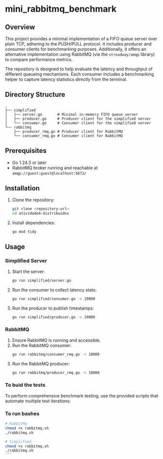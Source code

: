 # mini_rabbitmq_benchmark

## Overview
This project provides a minimal implementation of a FIFO queue server over plain TCP, adhering to the PUSH/PULL protocol. It includes producer and consumer clients for benchmarking purposes. Additionally, it offers an alternative implementation using RabbitMQ (via the `streadway/amqp` library) to compare performance metrics.

The repository is designed to help evaluate the latency and throughput of different queueing mechanisms. Each consumer includes a benchmarking helper to capture latency statistics directly from the terminal.

## Directory Structure
```
.
├── simplified
│   ├── server.go       # Minimal in-memory FIFO queue server
│   ├── producer.go     # Producer client for the simplified server
│   └── consumer.go     # Consumer client for the simplified server
└── rabbitmq
    ├── producer_rmq.go # Producer client for RabbitMQ
    └── consumer_rmq.go # Consumer client for RabbitMQ
```

## Prerequisites
- Go 1.24.3 or later
- RabbitMQ broker running and reachable at `amqp://guest:guest@localhost:5672/`

## Installation
1. Clone the repository:
   ```bash
   git clone <repository-url>
   cd atividade4-distribuidos
   ```
2. Install dependencies:
   ```bash
   go mod tidy
   ```

## Usage

### Simplified Server
1. Start the server:
   ```bash
   go run simplified/server.go
   ```
2. Run the consumer to collect latency stats:
   ```bash
   go run simplified/consumer.go -n 10000
   ```
3. Run the producer to publish timestamps:
   ```bash
   go run simplified/producer.go -n 10000
   ```

### RabbitMQ
1. Ensure RabbitMQ is running and accessible.
2. Run the RabbitMQ consumer:
   ```bash
   go run rabbitmq/consumer_rmq.go -n 10000
   ```
3. Run the RabbitMQ producer:
   ```bash
   go run rabbitmq/producer_rmq.go -n 10000
   ```

### To buid the tests
To perform comprehensive benchmark testing, use the provided scripts that automate multiple test iterations:


### To run bashes
````bash
# RabbitMq
chmod +x rabbitmq.sh
./rabbitmq.sh

# Simplified
chmod +x rabbitmq.sh
./rabbitmq.sh
``` 